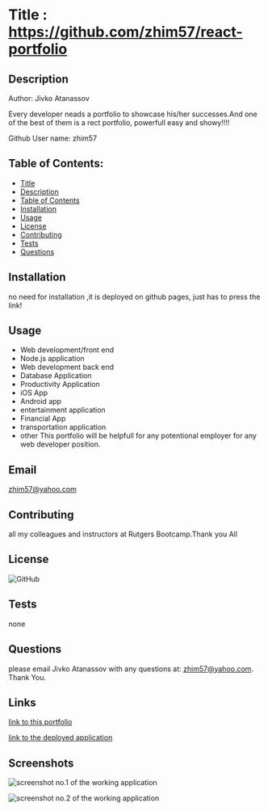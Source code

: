 
# Title : https://github.com/zhim57/react-portfolio

## Description
Author: Jivko Atanassov

Every developer neads a portfolio to showcase his/her successes.And one of the best of them is a rect portfolio, powerfull easy and showy!!!!

Github User name: zhim57

## Table of Contents:
- [Title](#title)
- [Description](#description)
- [Table of Contents](#table-of-contents)
- [Installation](#installation)
- [Usage](#usage)
- [License](#licence)
- [Contributing](#contributing)
- [Tests](#tests)
- [Questions](#questions)

## Installation
no need for installation ,it is deployed on github pages, just has to press the link!
## Usage
- Web development/front end
- Node.js  application
- Web development back end
- Database Application
- Productivity Application
- iOS App
- Android app
- entertainment application
- Financial App
- transportation application
- other
This portfolio will be helpfull for any potentional employer for any web developer position.
## Email
zhim57@yahoo.com
## Contributing
all my colleagues and instructors at Rutgers Bootcamp.Thank you All
## License
![GitHub](https://img.shields.io/github/license/zhim57/https://github.com/zhim57/react-portfolio)

## Tests
none

## Questions
please email Jivko Atanassov with any questions at: zhim57@yahoo.com. Thank You.

## Links

[link to this portfolio](https://zhim57.github.io/react-portfolio/)

[link to the deployed application](https://zhim57.github.io/react-portfolio/)
  

## Screenshots

![screenshot no.1 of the working application](image1.JPG)

![screenshot no.2 of the working application](image2.JPG)


  